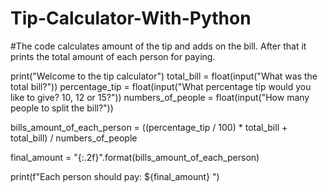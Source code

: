 # Tip-Calculator-With-Python
#The code calculates amount of the tip and adds on the bill. After that it prints the total amount of each person for paying.

print("Welcome to the tip calculator")
total_bill = float(input("What was the total bill?"))
percentage_tip = float(input("What percentage tip would you like to give? 10, 12 or 15?"))
numbers_of_people = float(input("How many people to split the bill?"))

bills_amount_of_each_person = ((percentage_tip / 100) * total_bill + total_bill) / numbers_of_people

final_amount = "{:.2f}".format(bills_amount_of_each_person)

print(f"Each person should pay: ${final_amount} ")

